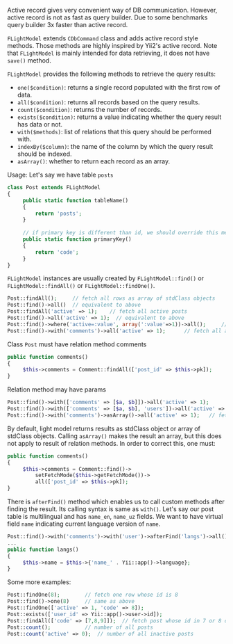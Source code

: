 Active record gives very convenient way of DB communication. However, active record is not as fast as query builder. Due to some benchmarks query builder 3x faster than active record.
  
  `FLightModel` extends `CDbCommand` class and adds active record style methods. Those methods are highly inspired by Yii2's active record. Note that `FLightModel` is mainly intended for data retrieving, it does not have `save()` method.
 
  `FLightModel` provides the following methods to retrieve the query results:
 
  - `one($condition)`: returns a single record populated with the first row of data.
  - `all($condition)`: returns all records based on the query results.
  - `count($condition)`: returns the number of records.
  - `exists($condition)`: returns a value indicating whether the query result has data or not.
  - `with($methods)`: list of relations that this query should be performed with.
  - `indexBy($column)`: the name of the column by which the query result should be indexed.
  - `asArray()`: whether to return each record as an array.
  
  Usage: Let's say we have table `posts`
  
  ```php
  class Post extends FLightModel
  {
       public static function tableName()
       {
           return 'posts';
       }
       
       // if primary key is different than id, we should override this method
       public static function primaryKey()
       {
           return 'code';
       }
  }
  ```
  `FLightModel` instances are usually created by `FLightModel::find()` or `FLightModel::findAll()` or `FLightModel::findOne()`.
  
  ```php
  Post::findAll();     // fetch all rows as array of stdClass objects
  Post::find()->all()  // equivalent to above
  Post::findAll('active' => 1);    // fetch all active posts
  Post::find()->all('active' => 1);  // equivalent to above
  Post::find()->where('active=:value', array(':value'=>1))->all();     // equivalent to above
  Post::find()->with('comments')->all('active' => 1);      // fetch all active posts with comments
  ```
  Class `Post` must have relation method comments
  ```php
  public function comments()
  {
       $this->comments = Comment::findAll(['post_id' => $this->pk]);
  }
  ```
  Relation method may have params
  ```php
  Post::find()->with(['comments' => [$a, $b]])->all('active' => 1);
  Post::find()->with(['comments' => [$a, $b], 'users'])->all('active' => 1);   // also loads users
  Post::find()->with('comments')->asArray()->all('active' => 1);   // fetch result as array
  ```
  By default, light model returns results as stdClass object or array of stdClass objects. Calling `asArray()` makes the result an array, but this does not apply to result of relation methods. In order to correct this, one must:
  ```php
  public function comments()
  {
       $this->comments = Comment::find()->
           setFetchMode($this->getFetchMode())->
           all(['post_id' => $this->pk]);
  }
  ```
  There is `afterFind()` method which enables us to call custom methods after finding the result. Its calling syntax is same as `with()`. Let's say our post table is multilingual and has `name_en`, `name_uz` fields. We want to have virtual field `name` indicating current language version of `name`.
  ```php
  Post::find()->with('comments')->with('user')->afterFind('langs')->all();
  ...
  public function langs()
  {
       $this->name = $this->{'name_' . Yii::app()->language};
  } 
  ```
  Some more examples:
  ```php
  Post::findOne(8);        // fetch one row whose id is 8
  Post::find()->one(8)     // same as above
  Post::findOne(['active' => 1, 'code' => 8]);
  Post::exists(['user_id' => Yii::app()->user->id]);
  Post::findAll(['code' => [7,8,9]]);  // fetch post whose id in 7 or 8 or 9
  Post::count();           // number of all posts
  Post::count('active' => 0);  // number of all inactive posts
  ```
